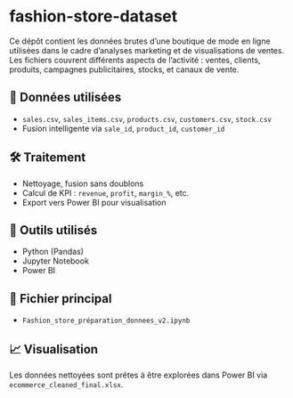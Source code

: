 # fashion-store-dataset
Ce dépôt contient les données brutes d’une boutique de mode en ligne utilisées dans le cadre d’analyses marketing et de visualisations de ventes. Les fichiers couvrent différents aspects de l’activité : ventes, clients, produits, campagnes publicitaires, stocks, et canaux de vente.

## 📁 Données utilisées
- `sales.csv`, `sales_items.csv`, `products.csv`, `customers.csv`, `stock.csv`
- Fusion intelligente via `sale_id`, `product_id`, `customer_id`

## 🛠️ Traitement
- Nettoyage, fusion sans doublons
- Calcul de KPI : `revenue`, `profit`, `margin_%`, etc.
- Export vers Power BI pour visualisation

## 🧰 Outils utilisés
- Python (Pandas)
- Jupyter Notebook
- Power BI

## 📄 Fichier principal
- `Fashion_store_préparation_donnees_v2.ipynb`

## 📈 Visualisation
Les données nettoyées sont prêtes à être explorées dans Power BI via `ecommerce_cleaned_final.xlsx`.
